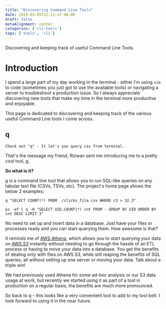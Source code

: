 ```yaml
---
title: "Discovering Command Line Tools"
date: 2019-03-05T22:11:17-08:00
draft: false
metaAlignment: center
categories: ['cli-tools']
tags: ['tools', 'cli']
---
```


Discovering and keeping track of useful Command Line Tools.

<!--more-->

<!-- toc -->

# Introduction

I spend a large part of my day working in the terminal - either I'm using `vim` to code (sometimes you just got to use the available tools) or navigating a server to troubleshoot a production issue. So I always appreciate discovering new tools that make my time in the terminal more productive and enjoyable.

This page is dedicated to discovering and keeping track of the various useful Command Line tools I come across.


## q

`Check out "q" - It let's you query csv from terminal.` 

That's the message my friend, Rizwan sent me introducing me to a pretty cool tool, [q].

**So what is it?**

[q] is a command line tool that allows you to run SQL-like queries on any tabular text file (CSVs, TSVs, etc). The project's home page shows the below 2 examples:

```
q "SELECT COUNT(*) FROM ./clicks_file.csv WHERE c3 > 32.3"
```


```
ps -ef | q -H "SELECT UID,COUNT(*) cnt FROM - GROUP BY UID ORDER BY cnt DESC LIMIT 3"
```

No need to set up and insert data in a database. Just have your files or processes ready and you can start querying them. How awesome is that?

It reminds me of [AWS Athena], which allows you to start querying your data on [AWS S3] instantly without needing to go through the hassle of an ETL process or having to move your data into a database. You get the benefits of dealing only with files on AWS S3, while still reaping the benefits of SQL queries, all without setting up one server or moving your data. Talk about a triple win!

We had previously used Athena for some ad-hoc analysis or our S3 data usage at work, but recently we started using it as part of a tool in production on a regular basis, the benefits are much more pronounced.

So back to q - this looks like a very convenient tool to add to my tool belt. I look forward to using it in the near future.

[//]: # (Reference Links)

[q]: http://harelba.github.io/q/
[AWS Athena]: https://aws.amazon.com/athena/
[AWS S3]: https://aws.amazon.com/s3/